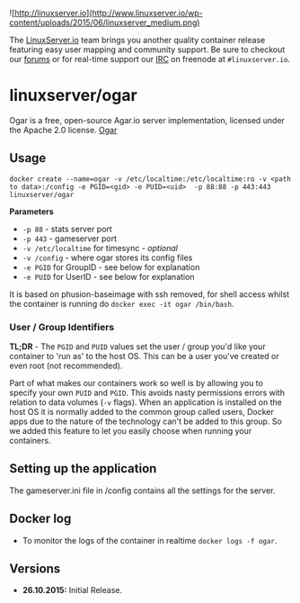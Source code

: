 ![http://linuxserver.io](http://www.linuxserver.io/wp-content/uploads/2015/06/linuxserver_medium.png)

The [LinuxServer.io](https://www.linuxserver.io/) team brings you another quality container release featuring easy user mapping and community support. Be sure to checkout our [forums](https://forum.linuxserver.io/index.php) or for real-time support our [IRC](https://www.linuxserver.io/index.php/irc/) on freenode at `#linuxserver.io`.

# linuxserver/ogar
Ogar is a free, open-source Agar.io server implementation, licensed under the Apache 2.0 license. [Ogar](http://ogarproject.com/)



## Usage

```
docker create --name=ogar -v /etc/localtime:/etc/localtime:ro -v <path to data>:/config -e PGID=<gid> -e PUID=<uid>  -p 88:88 -p 443:443 linuxserver/ogar
```

**Parameters**

* `-p 88` - stats server port
* `-p 443` - gameserver port
* `-v /etc/localtime` for timesync - *optional*
* `-v /config` - where ogar stores its config files
* `-e PGID` for GroupID - see below for explanation
* `-e PUID` for UserID - see below for explanation

It is based on phusion-baseimage with ssh removed, for shell access whilst the container is running do `docker exec -it ogar /bin/bash`.

### User / Group Identifiers

**TL;DR** - The `PGID` and `PUID` values set the user / group you'd like your container to 'run as' to the host OS. This can be a user you've created or even root (not recommended).

Part of what makes our containers work so well is by allowing you to specify your own `PUID` and `PGID`. This avoids nasty permissions errors with relation to data volumes (`-v` flags). When an application is installed on the host OS it is normally added to the common group called users, Docker apps due to the nature of the technology can't be added to this group. So we added this feature to let you easily choose when running your containers.

## Setting up the application 

The gameserver.ini file in /config contains all the settings for the server.


## Docker log


* To monitor the logs of the container in realtime `docker logs -f ogar`.



## Versions

+ **26.10.2015:** Initial Release. 


